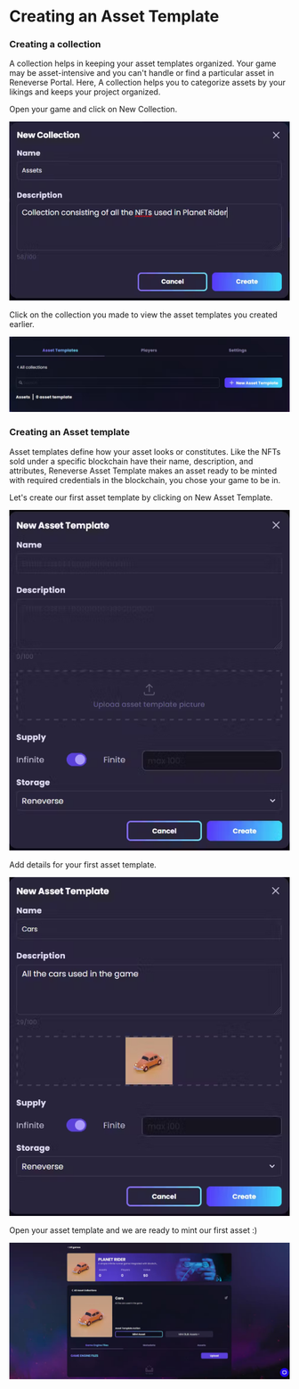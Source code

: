 # Creating an Asset Template

### Creating a collection

A collection helps in keeping your asset templates organized. Your game may be asset-intensive and you can't handle or find a particular asset in Reneverse Portal. Here, A collection helps you to categorize assets by your likings and keeps your project organized.

Open your game and click on New Collection.

![](<../.gitbook/assets/image (27).png>)

Click on the collection you made to view the asset templates you created earlier.

<img src="../.gitbook/assets/image (1).png" alt="" data-size="original">

### Creating an Asset template

Asset templates define how your asset looks or constitutes. Like the NFTs sold under a specific blockchain have their name, description, and attributes, Reneverse Asset Template makes an asset ready to be minted with required credentials in the blockchain, you chose your game to be in.

Let's create our first asset template by clicking on New Asset Template.

![](<../.gitbook/assets/image (11).png>)

Add details for your first asset template.

![](<../.gitbook/assets/image (26).png>)

Open your asset template and we are ready to mint our first asset :)

<img src="../.gitbook/assets/image (14).png" alt="" data-size="original">
